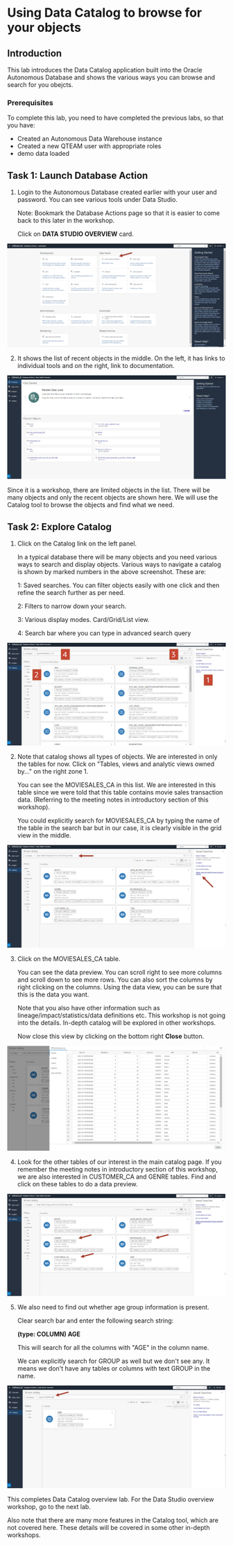 # Using Data Catalog to browse for your objects


## Introduction

This lab introduces the Data Catalog application built into the Oracle Autonomous Database and shows the various ways you can browse and search for you obejcts.

### Prerequisites

To complete this lab, you need to have completed the previous labs, so that you have:

- Created an Autonomous Data Warehouse instance
- Created a new QTEAM user with appropriate roles
- demo data loaded

## Task 1: Launch Database Action

1.  Login to the Autonomous Database created earlier with your user and
    password. You can see various tools under Data Studio.

    Note: Bookmark the Database Actions page so that it is easier to come
    back to this later in the workshop.
    
    Click on **DATA STUDIO OVERVIEW** card.

![Screenshot of data studio overview](images/image1_datastudio_overview.png)

2.  It shows the list of recent objects in the middle. On the left, it
    has links to individual tools and on the right, link to
    documentation.

![Screenshot of sT atusio recent object list](images/image2_datastudio_overview_list.png)

Since it is a workshop, there are limited objects in the list. There
will be many objects and only the recent objects are shown here. We will
use the Catalog tool to browse the objects and find what we need.

## Task 2: Explore Catalog

1.  Click on the Catalog link on the left panel.

    In a typical database there will be many objects and you need various
    ways to search and display objects. Various ways to navigate a catalog
    is shown by marked numbers in the above screenshot. These are:
    
    1: Saved searches. You can filter objects easily with one click and
    then refine the search further as per need.
    
    2: Filters to narrow down your search.
    
    3: Various display modes. Card/Grid/List view.
    
    4: Search bar where you can type in advanced search query

![Screenshot of catalog page](images/image3_catalog_ui_zones.png)

2.  Note that catalog shows all types of objects. We are interested in
    only the tables for now. Click on "Tables, views and analytic views
    owned by..." on the right zone 1.

    You can see the MOVIESALES_CA in this list. We are interested in this
    table since we were told that this table contains movie sales
    transaction data. (Referring to the meeting notes in introductory
    section of this workshop).
    
    You could explicitly search for MOVIESALES_CA by typing the name of
    the table in the search bar but in our case, it is clearly visible in
    the grid view in the middle.

![Screenshot of listing only tables and views](images/image4_catalog_tables.png)

3.  Click on the MOVIESALES_CA table.

    You can see the data preview. You can scroll right to see more columns
    and scroll down to see more rows. You can also sort the columns by
    right clicking on the columns. Using the data view, you can be sure
    that this is the data you want.
    
    Note that you also have other information such as
    lineage/impact/statistics/data definitions etc. This workshop is not
    going into the details. In-depth catalog will be explored in other
    workshops.
    
    Now close this view by clicking on the bottom right **Close** button.

![Screenshot of data preview](images/image5_catalog_data_preview.png)

4.  Look for the other tables of our interest in the main catalog page.
    If you remember the meeting notes in introductory section of this
    workshop, we are also interested in CUSTOMER_CA and GENRE tables.
    Find and click on these tables to do a data preview.

![Screenshot of desired tables](images/image6_catalog_tables_grid.png)

5.  We also need to find out whether age group information is present.

    Clear search bar and enter the following search string:
    
    **(type: COLUMN) AGE**
    
    This will search for all the columns with "AGE" in the column name.
    
    We can explicitly search for GROUP as well but we don't see any.
    It means we don't have any tables or columns with text GROUP in the name.
    

![Screenshot of searcing for column names](images/image7_catalog_search_cols.png)

This completes Data Catalog overview lab. For the Data Studio overview workshop,
go to the next lab.

Also note that there are many more features in the Catalog tool, which are not covered here. 
These details will be covered in some other in-depth workshops.